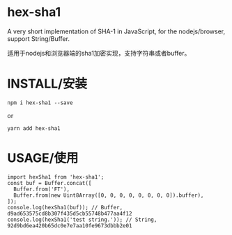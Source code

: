 hex-sha1
=======================

A very short implementation of SHA-1 in JavaScript,  for the nodejs/browser, support String/Buffer.

适用于nodejs和浏览器端的sha1加密实现，支持字符串或者buffer。

INSTALL/安装
=======================

```
npm i hex-sha1 --save
```

or

```
yarn add hex-sha1
```

USAGE/使用
=======================

```
import hexSha1 from 'hex-sha1';
const buf = Buffer.concat([
  Buffer.from('FT'),
  Buffer.from(new Uint8Array([0, 0, 0, 0, 0, 0, 0, 0]).buffer),
]);
console.log(hexSha1(buf)); // Buffer, d9ad653575cd8b307f435d5cb55748b477aa4f12
console.log(hexSha1('test string.')); // String, 92d9bd6ea420b65dc0e7e7aa10fe9673dbbb2e01
```
